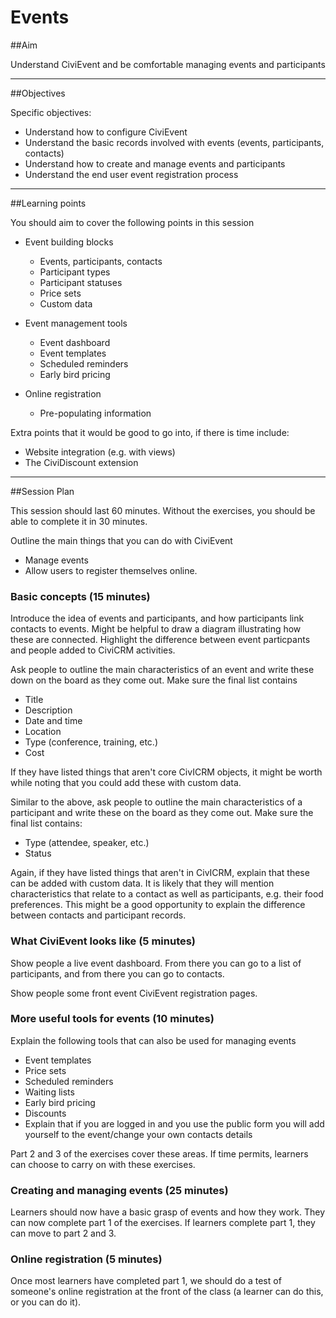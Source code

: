 # Events

##Aim

Understand CiviEvent and be comfortable managing events and participants

---
##Objectives

Specific objectives:

- Understand how to configure CiviEvent
- Understand the basic records involved with events (events, participants, contacts)
- Understand how to create and manage events and participants
- Understand the end user event registration process

---
##Learning points

You should aim to cover the following points in this session

- Event building blocks

    - Events, participants, contacts
    - Participant types
    - Participant statuses
    - Price sets
    - Custom data
- Event management tools

    - Event dashboard
    - Event templates
    - Scheduled reminders
    - Early bird pricing
- Online registration

    - Pre-populating information

Extra points that it would be good to go into, if there is time include:

- Website integration (e.g. with views)
- The CiviDiscount extension

---
##Session Plan

This session should last 60 minutes. Without the exercises, you should be able to complete it in 30 minutes.

Outline the main things that you can do with CiviEvent

- Manage events
- Allow users to register themselves online.

### Basic concepts (15 minutes)

Introduce the idea of events and participants, and how participants link contacts to events. Might be helpful to draw a diagram illustrating how these are connected.
Highlight the difference between event particpants and people added to CiviCRM activities.

Ask people to outline the main characteristics of an event and write these down on the board as they come out. Make sure the final list contains

- Title
- Description
- Date and time
- Location
- Type (conference, training, etc.)
- Cost

If they have listed things that aren't core CivICRM objects, it might be worth while noting that you could add these with custom data.

Similar to the above, ask people to outline the main characteristics of a participant and write these on the board as they come out. Make sure the final list contains:

- Type (attendee, speaker, etc.)
- Status

Again, if they have listed things that aren't in CivICRM, explain that these can be added with custom data. It is likely that they will mention characteristics that relate to a contact as well as participants, e.g. their food preferences. This might be a good opportunity to explain the difference between contacts and participant records.

### What CiviEvent looks like (5 minutes)

Show people a live event dashboard. From there you can go to a list of participants, and from there you can go to contacts.

Show people some front event CiviEvent registration pages.

### More useful tools for events (10 minutes)

Explain the following tools that can also be used for managing events

- Event templates
- Price sets
- Scheduled reminders
- Waiting lists
- Early bird pricing
- Discounts
- Explain that if you are logged in and you use the public form you will add yourself to the event/change your own contacts details

Part 2 and 3 of the exercises cover these areas. If time permits, learners can choose to carry on with these exercises.

### Creating and managing events (25 minutes)

Learners should now have a basic grasp of events and how they work. They can now complete part 1 of the exercises. If learners complete part 1, they can move to part 2 and 3.

### Online registration (5 minutes)

Once most learners have completed part 1, we should do a test of someone's online registration at the front of the class (a learner can do this, or you can do it).
